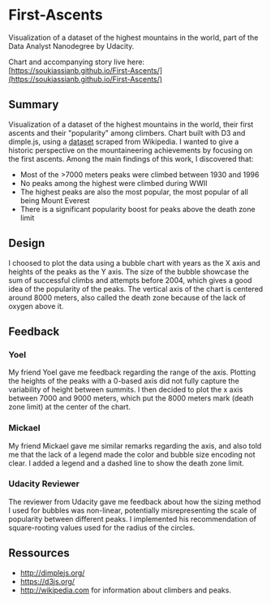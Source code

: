 # First-Ascents

Visualization of a dataset of the highest mountains in the world, part of the Data Analyst Nanodegree by Udacity.

Chart and accompanying story live here: [https://soukiassianb.github.io/First-Ascents/](https://soukiassianb.github.io/First-Ascents/)

## Summary
Visualization of a dataset of the highest mountains in the world, their first ascents and their "popularity" among climbers.
Chart built with D3 and dimple.js, using a [dataset](https://www.kaggle.com/abcsds/highest-mountains/) scraped from Wikipedia.
I wanted to give a historic perspective on the mountaineering achievements by focusing on the first ascents.
Among the main findings of this work, I discovered that:
- Most of the >7000 meters peaks were climbed between 1930 and 1996
- No peaks among the highest were climbed during WWII
- The highest peaks are also the most popular, the most popular of all being Mount Everest
- There is a significant popularity boost for peaks above the death zone limit

## Design
I choosed to plot the data using a bubble chart with years as the X axis and heights of the peaks as the Y axis. The size of the bubble showcase the sum of successful climbs and attempts before 2004, which gives a good idea of the popularity of the peaks.
The vertical axis of the chart is centered around 8000 meters, also called the death zone because of the lack of oxygen above it.

## Feedback

### Yoel
My friend Yoel gave me feedback regarding the range of the axis.
Plotting the heights of the peaks with a 0-based axis did not fully capture the variability of height between summits.
I then decided to plot the x axis between 7000 and 9000 meters, which put the 8000 meters mark (death zone limit) at the center of the chart.

### Mickael
My friend Mickael gave me similar remarks regarding the axis, and also told me that the lack of a legend made the color and bubble size encoding not clear.
I added a legend and a dashed line to show the death zone limit.

### Udacity Reviewer
The reviewer from Udacity gave me feedback about how the sizing method I used for bubbles was non-linear, potentially misrepresenting the scale of popularity between different peaks. I implemented his recommendation of square-rooting values used for the radius of the circles.

## Ressources
- http://dimplejs.org/
- https://d3js.org/
- http://wikipedia.com for information about climbers and peaks.
